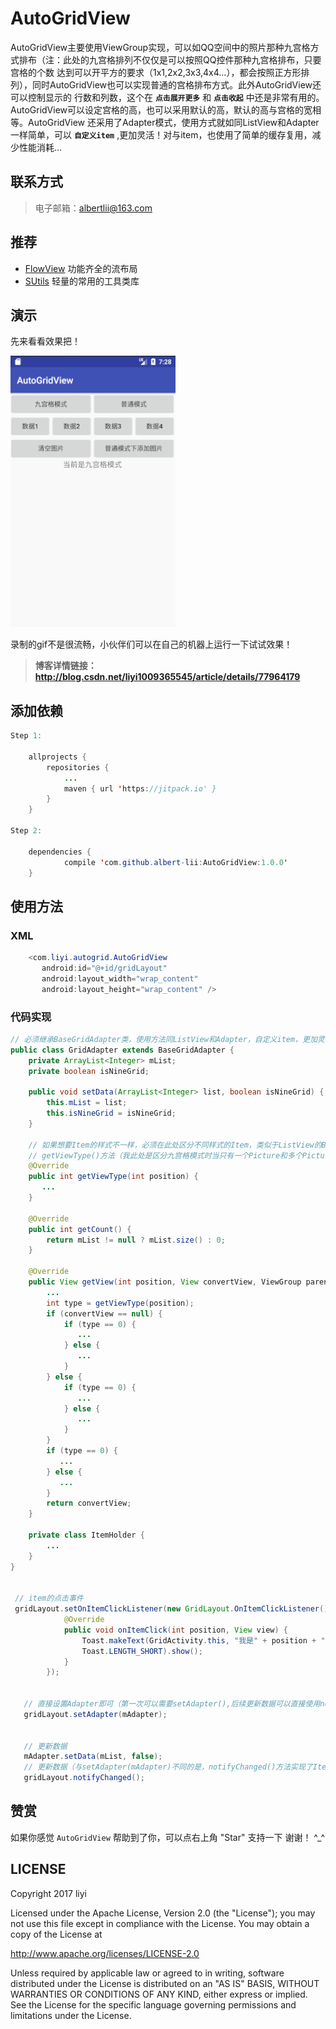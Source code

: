# AutoGridView
AutoGridView主要使用ViewGroup实现，可以如QQ空间中的照片那种九宫格方式排布（注：此处的九宫格排列不仅仅是可以按照QQ控件那种九宫格排布，只要宫格的个数
达到可以开平方的要求（1x1,2x2,3x3,4x4...），都会按照正方形排列），同时AutoGridView也可以实现普通的宫格排布方式。此外AutoGridView还可以控制显示的
行数和列数，这个在 **`点击展开更多`** 和 **`点击收起`** 中还是非常有用的。AutoGridView可以设定宫格的高，也可以采用默认的高，默认的高与宫格的宽相等。AutoGridView
还采用了Adapter模式，使用方式就如同ListView和Adapter一样简单，可以 **`自定义item`** ,更加灵活！对与item，也使用了简单的缓存复用，减少性能消耗...
 
## 联系方式
> 电子邮箱：albertlii@163.com
  
## 推荐 
- [FlowView](https://github.com/albert-lii/FlowView) 功能齐全的流布局
- [SUtils](https://github.com/albert-lii/SUtils) 轻量的常用的工具类库

## 演示
先来看看效果把！  

![演示](https://github.com/albert-lii/AutoGridView/blob/master/screenshot/auto_gridview.gif)  

录制的gif不是很流畅，小伙伴们可以在自己的机器上运行一下试试效果！  
> **博客详情链接：http://blog.csdn.net/liyi1009365545/article/details/77964179**

## 添加依赖
```Java
Step 1:

    allprojects {
        repositories {
            ...
            maven { url 'https://jitpack.io' }
        }
    }

Step 2:

    dependencies {
            compile 'com.github.albert-lii:AutoGridView:1.0.0'
    }
```

## 使用方法
### XML
```Java
    <com.liyi.autogrid.AutoGridView
       android:id="@+id/gridLayout"
       android:layout_width="wrap_content"
       android:layout_height="wrap_content" />
```
### 代码实现
```Java
// 必须继承BaseGridAdapter类，使用方法同ListView和Adapter，自定义item，更加灵活！
public class GridAdapter extends BaseGridAdapter {
    private ArrayList<Integer> mList;
    private boolean isNineGrid;

    public void setData(ArrayList<Integer> list, boolean isNineGrid) {
        this.mList = list;
        this.isNineGrid = isNineGrid;
    }
    
    // 如果想要Item的样式不一样，必须在此处区分不同样式的Item，类似于ListView的BaseAdpater的     
    // getViewType()方法（我此处是区分九宫格模式时当只有一个Picture和多个Picture时的样式）
    @Override
    public int getViewType(int position) {
       ...
    }

    @Override
    public int getCount() {
        return mList != null ? mList.size() : 0;
    }

    @Override
    public View getView(int position, View convertView, ViewGroup parent) {
        ...
        int type = getViewType(position);
        if (convertView == null) {
            if (type == 0) {
               ...
            } else {
               ...
            }
        } else {
            if (type == 0) {
               ...
            } else {
               ...
            }
        }
        if (type == 0) {
           ...
        } else {
           ...
        }
        return convertView;
    }

    private class ItemHolder {
        ...
    }
}


 // item的点击事件
 gridLayout.setOnItemClickListener(new GridLayout.OnItemClickListener() {
            @Override
            public void onItemClick(int position, View view) {
                Toast.makeText(GridActivity.this, "我是" + position + "号", 
                Toast.LENGTH_SHORT).show();
            }
        });


   // 直接设置Adapter即可（第一次可以需要setAdapter(),后续更新数据可以直接使用notifyChanged()方法）
   gridLayout.setAdapter(mAdapter);
   
   
   // 更新数据
   mAdapter.setData(mList, false);
   // 更新数据（与setAdapter(mAdapter)不同的是，notifyChanged()方法实现了Item的简单复用）
   gridLayout.notifyChanged();
```

## 赞赏
如果你感觉 `AutoGridView` 帮助到了你，可以点右上角 "Star" 支持一下 谢谢！ ^_^

## LICENSE
Copyright 2017 liyi

Licensed under the Apache License, Version 2.0 (the "License");
you may not use this file except in compliance with the License.
You may obtain a copy of the License at

   http://www.apache.org/licenses/LICENSE-2.0

Unless required by applicable law or agreed to in writing, software
distributed under the License is distributed on an "AS IS" BASIS,
WITHOUT WARRANTIES OR CONDITIONS OF ANY KIND, either express or implied.
See the License for the specific language governing permissions and
limitations under the License.
